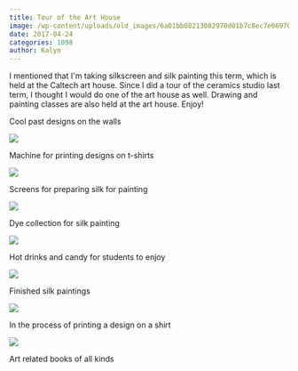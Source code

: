 ```yaml
---
title: Tour of the Art House
image: /wp-content/uploads/old_images/6a01bb08213082970d01b7c8ec7e06970b-pi.jpg
date: 2017-04-24
categories: 1098
author: Kalyn
---
```


I mentioned that I'm taking silkscreen and silk painting this term, which is held at the Caltech art house. Since I did a tour of the ceramics studio last term, I thought I would do one of the art house as well. Drawing and painting classes are also held at the art house. Enjoy!

Cool past designs on the walls


![](/old_images/6a01bb08213082970d01bb098f942f970d-pi.jpg)

Machine for printing designs on t-shirts


![](/old_images/6a01bb08213082970d01b8d276d298970c-pi.jpg)

Screens for preparing silk for painting


![](/old_images/6a01bb08213082970d01b7c8ec7e45970b-pi.jpg)

Dye collection for silk painting


![](/old_images/6a01bb08213082970d01b8d276d2b9970c-pi.jpg)

Hot drinks and candy for students to enjoy


![](/old_images/6a01bb08213082970d01b7c8ec7e66970b-pi.jpg)

Finished silk paintings


![](/old_images/6a01bb08213082970d01bb098f9468970d-pi.jpg)

In the process of printing a design on a shirt


![](/old_images/6a01bb08213082970d01b8d276d2f0970c-pi.jpg)

Art related books of all kinds

